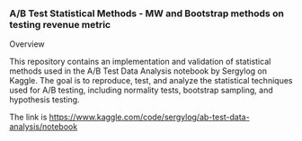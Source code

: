 ### A/B Test Statistical Methods - MW and Bootstrap methods on testing revenue metric

Overview

This repository contains an implementation and validation of statistical methods used in the A/B Test Data Analysis notebook by Sergylog on Kaggle. The goal is to reproduce, test, and analyze the statistical techniques used for A/B testing, including normality tests, bootstrap sampling, and hypothesis testing.

The link is https://www.kaggle.com/code/sergylog/ab-test-data-analysis/notebook
